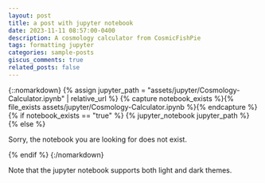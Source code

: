```yaml
---
layout: post
title: a post with jupyter notebook
date: 2023-11-11 08:57:00-0400
description: A cosmology calculator from CosmicFishPie
tags: formatting jupyter
categories: sample-posts
giscus_comments: true
related_posts: false
---
```


{::nomarkdown}
{% assign jupyter_path = "assets/jupyter/Cosmology-Calculator.ipynb" | relative_url %}
{% capture notebook_exists %}{% file_exists assets/jupyter/Cosmology-Calculator.ipynb %}{% endcapture %}
{% if notebook_exists == "true" %}
    {% jupyter_notebook jupyter_path %}
{% else %}
    <p>Sorry, the notebook you are looking for does not exist.</p>
{% endif %}
{:/nomarkdown}

Note that the jupyter notebook supports both light and dark themes.
